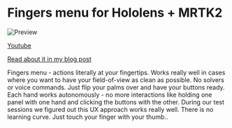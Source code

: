 # Fingers menu for Hololens + MRTK2

![Preview](/preview.webp?raw=true "Optional Title")

[Youtube](https://www.youtube.com/watch?v=CRmsXuNiCOs)

[Read about it in my blog post](https://virbas.github.io/blog/MRTK-finger-menu/)


Fingers menu - actions literally at your fingertips. Works really well in cases where you want to have your field-of-view as clean as possible. No solvers or voice commands. Just flip your palms over and have your buttons ready. Each hand works autonomously - no more interactions like holding one panel with one hand and clicking the buttons with the other. During our test sessions we figured out this UX approach works really well. There is no learning curve. Just touch your finger with your thumb..
